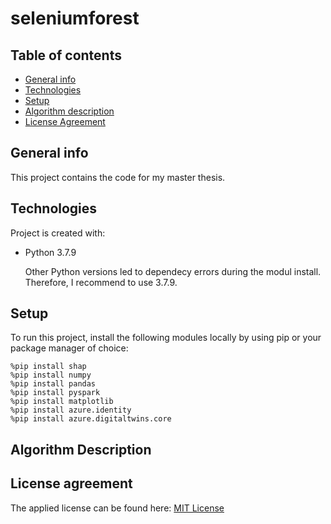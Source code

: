 # seleniumforest



## Table of contents
* [General info](#general-info)
* [Technologies](#technologies)
* [Setup](#setup)
* [Algorithm description](#algorithm-description)
* [License Agreement](#license-agreement)

## General info
This project contains the code for my master thesis. 
	
## Technologies
Project is created with:
* Python 3.7.9

  Other Python versions led to dependecy errors during the modul install. Therefore, I recommend to use 3.7.9.

	
## Setup
To run this project, install the following modules locally by using pip or your package manager of choice:

```
%pip install shap
%pip install numpy
%pip install pandas
%pip install pyspark
%pip install matplotlib
%pip install azure.identity
%pip install azure.digitaltwins.core
```

## Algorithm Description

## License agreement
The applied license can be found here:
[MIT License](https://github.com/h1548782/seleniumforest/blob/main/MIT-LICENSE.txt)
